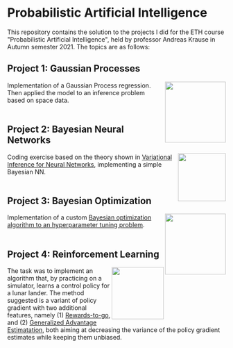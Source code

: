 # Probabilistic Artificial Intelligence
This repository contains the solution to the projects I did for the ETH course "Probabilistic Artificial Intelligence", held by professor Andreas Krause in Autumn semester 2021.
The topics are as follows:

## Project 1: Gaussian Processes
<img align="right" height="140" src="https://github.com/riccardodesanti/probabilistic-AI/blob/main/images/GP_1.png"></img>
Implementation of a Gaussian Process regression. Then applied the model to an inference problem based on space data.
<br/><br/>

## Project 2: Bayesian Neural Networks
<img align="right" height="110" src="https://github.com/riccardodesanti/probabilistic-AI/blob/main/images/BNN_1.png"></img>
Coding exercise based on the theory shown in [Variational Inference for Neural Networks](https://www.cs.toronto.edu/~graves/nips_2011.pdf), implementing a simple Bayesian NN.
<br/><br/>

## Project 3: Bayesian Optimization
<img align="right" height="140" src="https://github.com/riccardodesanti/probabilistic-AI/blob/main/images/BO_1.png"></img>
Implementation of a custom [Bayesian optimization algorithm to an hyperparameter tuning problem](https://papers.nips.cc/paper/2012/file/05311655a15b75fab86956663e1819cd-Paper.pdf).
<br/><br/>

## Project 4: Reinforcement Learning
<img align="right" height="120" src="https://github.com/riccardodesanti/probabilistic-AI/blob/main/images/RL_1.png"></img>
The task was to implement an algorithm that, by practicing on a simulator, learns a control policy for a lunar lander. The method suggested is a variant of policy gradient with two additional features, namely (1) [Rewards-to-go](https://spinningup.openai.com/en/latest/spinningup/rl_intro3.html#implementing-reward-to-go-policy-gradient), and (2) [Generalized Advantage Estimatation](https://arxiv.org/pdf/1506.02438.pdf), both aiming at decreasing the variance of the policy gradient estimates while keeping them unbiased.
